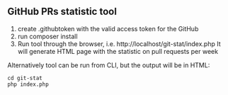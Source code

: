 ## GitHub PRs statistic tool

1. create .githubtoken with the valid access token for the GitHub
2. run composer install
3. Run tool through the browser, i.e. http://localhost/git-stat/index.php It will generate HTML page with the statistic on pull requests per week

Alternatively tool can be run from CLI, but the output will be in HTML:
```
cd git-stat
php index.php
```
